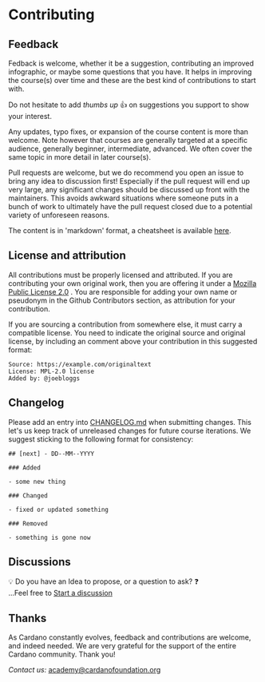 # Contributing

## Feedback

Fedback is welcome, whether it be a suggestion, contributing an improved infographic, or maybe some questions that you have. It helps in improving the course(s) over time and these are the best kind of contributions to start with.

Do not hesitate to add *thumbs up* 👍 on suggestions you support to show your interest.

Any updates, typo fixes, or expansion of the course content is more than welcome. Note however that courses are generally targeted at a specific audience, generally beginner, intermediate, advanced. We often cover the same topic in more detail in later course(s).

Pull requests are welcome, but we do recommend you open an issue to bring any idea to discussion first! Especially if the pull request will end up very large, any significant changes should be discussed up front with the maintainers. This avoids awkward situations where someone puts in a bunch of work to ultimately have the pull request closed due to a potential variety of unforeseen reasons.

The content is in 'markdown' format, a cheatsheet is available [here](https://www.markdownguide.org/cheat-sheet/).

## License and attribution

All contributions must be properly licensed and attributed. If you are contributing your own original work, then you are offering it under a [Mozilla Public License 2.0](https://github.com/cardano-foundation/cardano-academy/blob/main/LICENSE) . You are responsible for adding your own name or pseudonym in the Github Contributors section, as attribution for your contribution.

If you are sourcing a contribution from somewhere else, it must carry a compatible license. You need to indicate the original source and original license, by including an comment above your contribution in this suggested format:

```
Source: https://example.com/originaltext
License: MPL-2.0 license
Added by: @joebloggs
```

## Changelog

Please add an entry into [CHANGELOG.md](https://github.com/cardano-foundation/cardano-academy/blob/main/CHANGELOG.md) when submitting changes. This let's us keep track of unreleased changes for future course iterations. We suggest sticking to the following format for consistency:

```
## [next] - DD--MM--YYYY

### Added

- some new thing

### Changed

- fixed or updated something

### Removed

- something is gone now
```

## Discussions

💡 Do you have an Idea to propose, or a question to ask? ❓<br>
...Feel free to [Start a discussion](https://github.com/cardano-foundation/cardano-academy/discussions/new/choose)

## Thanks
As Cardano constantly evolves, feedback and contributions are welcome, and indeed needed. We are very grateful for the support of the entire Cardano community. Thank you!

*Contact us:* <academy@cardanofoundation.org>
